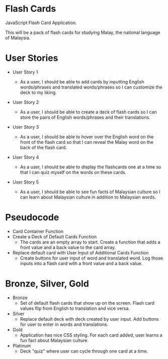 # Flash Cards
JavaScript Flash Card Application.

This will be a pack of flash cards for studying Malay, the national language of Malaysia.

# User Stories
  * User Story 1
    * As a user, I should be able to add cards by inputting English words/phrases and translated words/phrases so I can customize the deck to my liking.

  * User Story 2
    * As a user, I should be able to create a deck of flash cards so I can store the pairs of English words/phrases and their translations.

  * User Story 3
    * As a user, I should be able to hover over the English word on the front of the flash card so that I can reveal the Malay word on the back of the flash card.

  * User Story 4
    * As a user, I should be able to display the flashcards one at a time so that I can quiz myself on the words on these cards.

  * User Story 5
    * As a user, I should be able to see fun facts of Malaysian culture so I can learn about Malaysian culture in addition to Malaysian words.

# Pseudocode
  * Card Container Function
  * Create a Deck of Default Cards Function
    * The cards are an empty array to start. Create a function that adds a front value and a back value to the card array.
  * Replace default card with User Input of Additional Cards Function
    * Create buttons for user input of word and translated word. Log those inputs into a flash card with a front value and a back value.

# Bronze, Silver, Gold
  * Bronze
    * Set of default flash cards that show up on the screen. Flash card values flip from English to translation and vice versa.
  * Silver
    * Replace default deck with deck created by user input. Add buttons for user to enter in words and translations.
  * Gold
    * Application has nice CSS styling. For each card added, user learns a fun fact about Malaysian culture.
  * Platinum
    * Deck "quiz" where user can cycle through one card at a time. 
